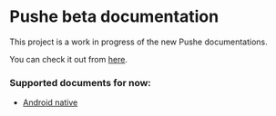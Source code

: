 # Pushe beta documentation

This project is a work in progress of the new Pushe documentations.

You can check it out from [here](https://pusheco.github.io/pushe-docs).

### Supported documents for now:

* [Android native](https://pusheco.github.io/pushe-docs/docs/android-studio/studio-intro)
